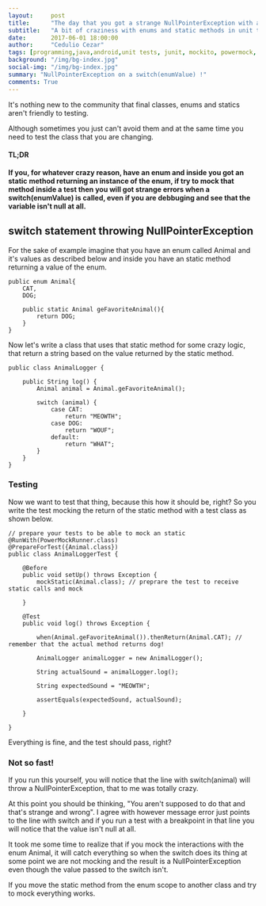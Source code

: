 ```yaml
---
layout:     post
title:      "The day that you got a strange NullPointerException with an enum running unit tests"
subtitle:   "A bit of craziness with enums and static methods in unit tests"
date:       2017-06-01 18:00:00
author:     "Cedulio Cezar"
tags: [programming,java,android,unit tests, junit, mockito, powermock, java, android]
background: "/img/bg-index.jpg"
social-img: "/img/bg-index.jpg"
summary: "NullPointerException on a switch(enumValue) !"
comments: True
---
```

It's nothing new to the community that final classes, enums and statics aren't friendly to testing.

Although sometimes you just can't avoid them and at the same time you need to test the class that you are changing.

#### TL;DR

**If you, for whatever crazy reason, have an enum and inside you got an static method returning an instance of the enum, if try to mock that method inside a test then you will got strange errors when a switch(enumValue) is called, even if you are debbuging and see that the variable isn't null at all.**

## switch statement throwing NullPointerException

For the sake of example imagine that you have an enum called Animal and it's values as described below and inside you have an static method returning a value of the enum.

```
public enum Animal{
    CAT,
    DOG;

    public static Animal geFavoriteAnimal(){
        return DOG;
    }
}
```

Now let's write a class that uses that static method for some crazy logic, that return a string based on the value returned by the static method.

```
public class AnimalLogger {

    public String log() {
        Animal animal = Animal.geFavoriteAnimal();

        switch (animal) {
            case CAT:
                return "MEOWTH";
            case DOG:
                return "WOUF";
            default:
                return "WHAT";
        }
    }
}
```

### Testing
Now we want to test that thing, because this how it should be, right? So you write the test mocking the return of the static method with a test class as shown below.

```
// prepare your tests to be able to mock an static
@RunWith(PowerMockRunner.class)
@PrepareForTest({Animal.class})
public class AnimalLoggerTest {

    @Before
    public void setUp() throws Exception {
        mockStatic(Animal.class); // preprare the test to receive static calls and mock

    }

    @Test
    public void log() throws Exception {

        when(Animal.geFavoriteAnimal()).thenReturn(Animal.CAT); // remember that the actual method returns dog!

        AnimalLogger animalLogger = new AnimalLogger();

        String actualSound = animalLogger.log();

        String expectedSound = "MEOWTH";

        assertEquals(expectedSound, actualSound);

    }

}
```

Everything is fine, and the test should pass, right?

### Not so fast!

If you run this yourself, you will notice that the line with switch(animal) will throw a NullPointerException, that to me was totally crazy.

At this point you should be thinking, "You aren't supposed to do that and that's strange and wrong". I agree with however message error just points to the line with switch and if you run a test with a breakpoint in that line you will notice that the value isn't null at all.

It took me some time to realize that if you mock the interactions with the enum Animal, it will catch everything so when the switch does its thing at some point we are not mocking and the result is a NullPointerException even though the value passed to the switch isn't.


If you move the static method from the enum scope to another class and try to mock everything works.
